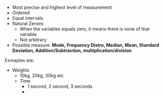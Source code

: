 - Most precise and highest level of measurement
- Ordered
- Equal intervals
- Natural Zeroes
	- When the variables equals zero, it means there is none of that variable 
	- Not arbitrary
- Possible measure: **Mode, Frequency Distro, Median, Mean, Standard Deviation, Addition/Subtraction, multiplication/division**

Exmaples are:
- Weights
	- 10kg, 20kg, 30kg etc
	- Time
		- 1 second, 2 second, 3 seconds
		- 
